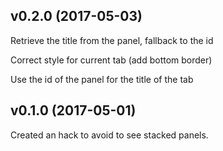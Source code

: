 ## v0.2.0 (2017-05-03)

Retrieve the title from the panel, fallback to the id

Correct style for current tab (add bottom border)

Use the id of the panel for the title of the tab


## v0.1.0 (2017-05-01)

Created an hack to avoid to see stacked panels.

